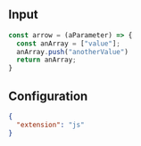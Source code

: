 
## Input
```javascript input
const arrow = (aParameter) => {
  const anArray = ["value"];
  anArray.push("anotherValue")
  return anArray;
}
```

## Configuration
```json configuration
{
  "extension": "js"
}
```